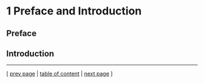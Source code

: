 # 1 Preface and Introduction

## Preface

## Introduction

---
[ [prev page](#) | [table of content](../table_of_content.md) | [next page](../chapters/200_systems_perspective.md) ]
